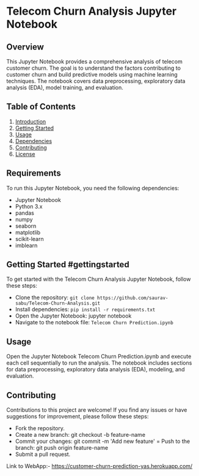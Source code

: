 # Telecom Churn Analysis Jupyter Notebook

## Overview

This Jupyter Notebook provides a comprehensive analysis of telecom customer churn. The goal is to understand the factors contributing to customer churn and build predictive models using machine learning techniques. The notebook covers data preprocessing, exploratory data analysis (EDA), model training, and evaluation.

## Table of Contents

1. [Introduction](#introduction)
2. [Getting Started](#gettingstarted)
3. [Usage](#usage)
10. [Dependencies](#dependencies)
11. [Contributing](#contributing)
12. [License](#license)


## Requirements

To run this Jupyter Notebook, you need the following dependencies:

- Jupyter Notebook
- Python 3.x
- pandas
- numpy
- seaborn
- matplotlib
- scikit-learn
- imblearn

## Getting Started #gettingstarted 
To get started with the Telecom Churn Analysis Jupyter Notebook, follow these steps:

- Clone the repository: `git clone https://github.com/saurav-sabu/Telecom-Churn-Analysis.git`
- Install dependencies: `pip install -r requirements.txt`
- Open the Jupyter Notebook: jupyter notebook
- Navigate to the notebook file: `Telecom Churn Prediction.ipynb`

## Usage
Open the Jupyter Notebook Telecom Churn Prediction.ipynb and execute each cell sequentially to run the analysis. The notebook includes sections for data preprocessing, exploratory data analysis (EDA), modeling, and evaluation.

## Contributing
Contributions to this project are welcome! If you find any issues or have suggestions for improvement, please follow these steps:

- Fork the repository.
- Create a new branch: git checkout -b feature-name
- Commit your changes: git commit -m 'Add new feature'
= Push to the branch: git push origin feature-name
- Submit a pull request.


Link to WebApp:- https://customer-churn-prediction-yas.herokuapp.com/
